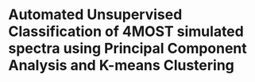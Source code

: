 # Automated Unsupervised Classification of 4MOST simulated spectra using Principal Component Analysis and K-means Clustering
